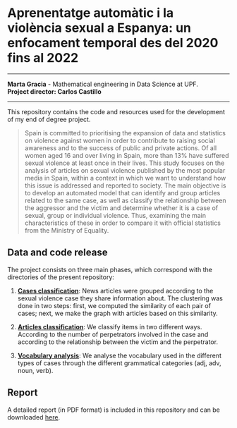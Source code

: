 # Aprenentatge automàtic i la violència sexual a Espanya: un enfocament temporal des del 2020 fins al 2022

---

**Marta Gracia** - Mathematical engineering in Data Science at UPF. <br>
**Project director: Carlos Castillo**

---

This repository contains the code and resources used for the development of my end of degree project.

>Spain is committed to prioritising the expansion of data and statistics on violence against women in order to contribute to raising social awareness and to the success of public and private actions. Of all women aged 16 and over living in Spain, more than 13% have suffered sexual violence at least once in their lives. This study focuses on the analysis of articles on sexual violence published by the most popular media in Spain, within a context in which we want to understand how this issue is addressed and reported to society. The main objective is to develop an automated model that can identify and group articles related to the same case, as well as classify the relationship between the aggressor and the victim and determine whether it is a case of sexual, group or individual violence. Thus, examining the main characteristics of these in order to compare it with official statistics from the Ministry of Equality.


## Data and code release
The project consists on three main phases, which correspond with the directories of the present repository: 
1. **[Cases classification](https://github.com/martagraciavalles/Aprenentatge-autom-tic-i-la-viol-ncia-sexual-a-espanya/tree/main/cases_classification)**: News articles were grouped according to the sexual violence case they share information about. The clustering was done in two steps: first, we computed the similarity of each pair of cases; next, we make the graph with articles based on this similarity. 

2. **[Articles classification](https://github.com/martagraciavalles/Aprenentatge-autom-tic-i-la-viol-ncia-sexual-a-espanya/tree/main/articles_classification)**: We classify items in two different ways. According to the number of perpetrators involved in the case and according to the relationship between the victim and the perpetrator.

3. **[Vocabulary analysis](https://github.com/martagraciavalles/Aprenentatge-autom-tic-i-la-viol-ncia-sexual-a-espanya/tree/main/vocabulary_alanysis)**: We analyse the vocabulary used in the different types of cases through the different grammatical categories (adj, adv, noun, verb).


## Report 
A detailed report (in PDF format) is included in this repository and can be downloaded [here](https://github.com/marilenabudan/spanish_media_coverage_sexual_violence/blob/main/TFG_MARTA_GRACIA.pdf).

